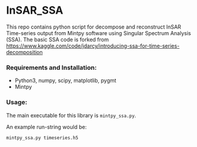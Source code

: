 # InSAR_SSA
This repo contains python script for decompose and reconstruct InSAR Time-series output from Mintpy software using Singular Spectrum Analysis (SSA). The basic SSA code is forked from https://www.kaggle.com/code/jdarcy/introducing-ssa-for-time-series-decomposition

### Requirements and Installation:
* Python3, numpy, scipy, matplotlib, pygmt
* Mintpy

### Usage: 
The main executable for this library is ```mintpy_ssa.py```.

An example run-string would be: 

```mintpy_ssa.py timeseries.h5```
